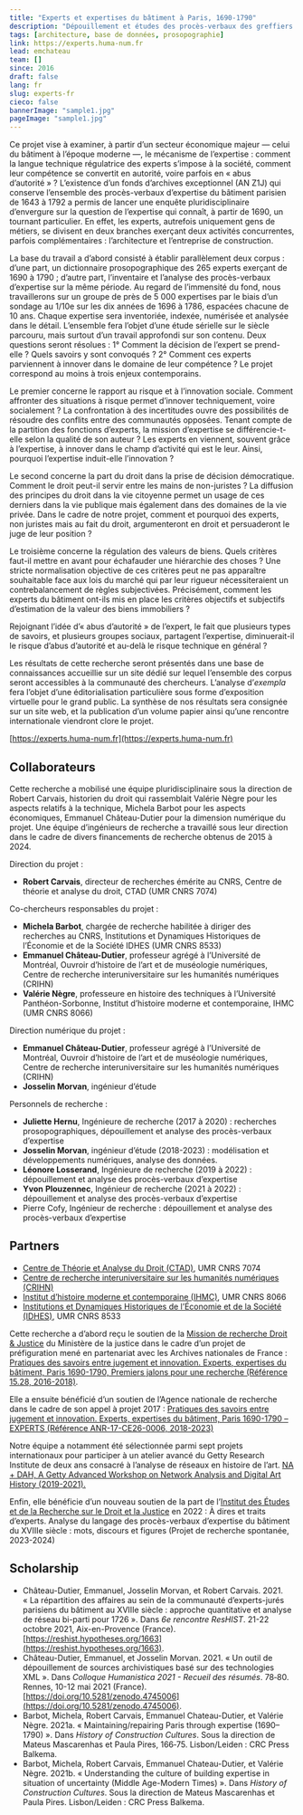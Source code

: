 ```yaml
---
title: "Experts et expertises du bâtiment à Paris, 1690-1790"
description: "Dépouillement et études des procès-verbaux des greffiers des bâtiments à Paris et constitution d’une base de données prosopogprahique."
tags: [architecture, base de données, prosopographie]
link: https://experts.huma-num.fr
lead: emchateau
team: []
since: 2016
draft: false
lang: fr
slug: experts-fr
cieco: false
bannerImage: "sample1.jpg"
pageImage: "sample1.jpg"
---
```


<!-- project description -->

Ce projet vise à examiner, à partir d’un secteur économique majeur — celui du bâtiment à l’époque moderne —, le mécanisme de l’expertise : comment la langue technique régulatrice des experts s’impose à la société, comment leur compétence se convertit en autorité, voire parfois en « abus d’autorité » ? L’existence d’un fonds d’archives exceptionnel (AN Z1J) qui conserve l’ensemble des procès-verbaux d’expertise du bâtiment parisien de 1643 à 1792 a permis de lancer une enquête pluridisciplinaire d’envergure sur la question de l’expertise qui connaît, à partir de 1690, un tournant particulier. En effet, les experts, autrefois uniquement gens de métiers, se divisent en deux branches exerçant deux activités concurrentes, parfois complémentaires : l’architecture et l’entreprise de construction.

La base du travail a d’abord consisté à établir parallèlement deux corpus : d’une part, un dictionnaire prosopographique des 265 experts exerçant de 1690 à 1790 ; d’autre part, l’inventaire et l’analyse des procès-verbaux d’expertise sur la même période. Au regard de l’immensité du fond, nous travaillerons sur un groupe de près de 5 000 expertises par le biais d’un sondage au 1/10e sur les dix années de 1696 à 1786, espacées chacune de 10 ans. Chaque expertise sera inventoriée, indexée, numérisée et analysée dans le détail. L’ensemble fera l’objet d’une étude sérielle sur le siècle parcouru, mais surtout d’un travail approfondi sur son contenu. Deux questions seront résolues : 1° Comment la décision de l’expert se prend-elle ? Quels savoirs y sont convoqués ? 2° Comment ces experts parviennent à innover dans le domaine de leur compétence ? Le projet correspond au moins à trois enjeux contemporains.

Le premier concerne le rapport au risque et à l’innovation sociale. Comment affronter des situations à risque permet d’innover techniquement, voire socialement ? La confrontation à des incertitudes ouvre des possibilités de résoudre des conflits entre des communautés opposées. Tenant compte de la partition des fonctions d’experts, la mission d’expertise se différencie-t-elle selon la qualité de son auteur ? Les experts en viennent, souvent grâce à l’expertise, à innover dans le champ d’activité qui est le leur. Ainsi, pourquoi l’expertise induit-elle l’innovation ?

Le second concerne la part du droit dans la prise de décision démocratique. Comment le droit peut-il servir entre les mains de non-juristes ? La diffusion des principes du droit dans la vie citoyenne permet un usage de ces derniers dans la vie publique mais également dans des domaines de la vie privée. Dans le cadre de notre projet, comment et pourquoi des experts, non juristes mais au fait du droit, argumenteront en droit et persuaderont le juge de leur position ?

Le troisième concerne la régulation des valeurs de biens. Quels critères faut-il mettre en avant pour échafauder une hiérarchie des choses ? Une stricte normalisation objective de ces critères peut ne pas apparaître souhaitable face aux lois du marché qui par leur rigueur nécessiteraient un contrebalancement de règles subjectivées. Précisément, comment les experts du bâtiment ont-ils mis en place les critères objectifs et subjectifs d’estimation de la valeur des biens immobiliers ?

Rejoignant l’idée d’« abus d’autorité » de l’expert, le fait que plusieurs types de savoirs, et plusieurs groupes sociaux, partagent l’expertise, diminuerait-il le risque d’abus d’autorité et au-delà le risque technique en général ?

Les résultats de cette recherche seront présentés dans une base de connaissances accueillie sur un site dédié sur lequel l’ensemble des corpus seront accessibles à la communauté des chercheurs. L’analyse d’*exempla* fera l’objet d’une éditorialisation particulière sous forme d’exposition virtuelle pour le grand public. La synthèse de nos résultats sera consignée sur un site web, et la publication d’un volume papier ainsi qu’une rencontre internationale viendront clore le projet.

[https://experts.huma-num.fr](https://experts.huma-num.fr)

## Collaborateurs

Cette recherche a mobilisé une équipe pluridisciplinaire sous la direction de Robert Carvais, historien du droit qui rassemblait Valérie Nègre pour les aspects relatifs à la technique, Michela Barbot pour les aspects économiques, Emmanuel Château-Dutier pour la dimension numérique du projet. Une équipe d’ingénieurs de recherche a travaillé sous leur direction dans le cadre de divers financements de recherche obtenus de 2015 à 2024.

Direction du projet : 

- **Robert Carvais**, directeur de recherches émérite au CNRS, Centre de théorie et analyse du droit, CTAD (UMR CNRS 7074)

Co-chercheurs responsables du projet : 

- **Michela Barbot**, chargée de recherche habilitée à diriger des recherches au CNRS, Institutions et Dynamiques Historiques de l’Économie et de la Société IDHES (UMR CNRS 8533)
- **Emmanuel Château-Dutier**, professeur agrégé à l’Université de Montréal, Ouvroir d’histoire de l’art et de muséologie numériques, Centre de recherche interuniversitaire sur les humanités numériques (CRIHN)
- **Valérie Nègre**, professeure en histoire des techniques à l’Université Panthéon-Sorbonne, Institut d’histoire moderne et contemporaine, IHMC (UMR CNRS 8066)

Direction numérique du projet : 

- **Emmanuel Château-Dutier**, professeur agrégé à l’Université de Montréal, Ouvroir d’histoire de l’art et de muséologie numériques, Centre de recherche interuniversitaire sur les humanités numériques (CRIHN)
- **Josselin Morvan**, ingénieur d’étude

Personnels de recherche :

- **Juliette Hernu**, Ingénieure de recherche (2017 à 2020) : recherches prosopographiques, dépouillement et analyse des procès-verbaux d’expertise
- **Josselin Morvan**, ingénieur d’étude (2018-2023) : modélisation et développements numériques, analyse des données.
- **Léonore Losserand**, Ingénieure de recherche (2019 à 2022) : dépouillement et analyse des procès-verbaux d’expertise
- **Yvon** **Plouzennec**, Ingénieur de recherche (2021 à 2022) : dépouillement et analyse des procès-verbaux d’expertise
- Pierre Cofy, Ingénieur de recherche :  dépouillement et analyse des procès-verbaux d’expertise

## Partners

- [Centre de Théorie et Analyse du Droit (CTAD)](https://ctad.cnrs.fr), UMR CNRS 7074
- [Centre de recherche interuniversitaire sur les humanités numériques (CRIHN)](https://www.crihn.org)
- [Institut d’histoire moderne et contemporaine (IHMC)](https://ihmc.ens.fr), UMR CNRS 8066
- [Institutions et Dynamiques Historiques de l’Économie et de la Société (IDHES)](https://www.idhes.cnrs.fr), UMR CNRS 8533

Cette recherche a d’abord reçu le soutien de la [Mission de recherche Droit & Justice](http://www.gip-recherche-justice.fr) du Ministère de la justice dans le cadre d’un projet de préfiguration mené en partenariat avec les Archives nationales de France : [Pratiques des savoirs entre jugement et innovation. Experts, expertises du bâtiment, Paris 1690-1790, Premiers jalons pour une recherche (Référence 15.28, 2016-2018)](http://www.gip-recherche-justice.fr/publication/pratiques-des-savoirs-entre-jugement-et-innovation-experts-expertises-du-batiment-paris-1690-1790/).

Elle a ensuite bénéficié d’un soutien de l’Agence nationale de recherche dans le cadre de son appel à projet 2017 : [Pratiques des savoirs entre jugement et innovation. Experts, expertises du bâtiment, Paris 1690-1790 – EXPERTS (Référence ANR-17-CE26-0006, 2018-2023)](https://anr.fr/Projet-ANR-17-CE26-0006)

Notre équipe a notamment été sélectionnée parmi sept projets internationaux pour participer à un atelier avancé du Getty Research Institute de deux ans consacré à l’analyse de réseaux en histoire de l’art. [NA + DAH, A Getty Advanced Workshop on Network Analysis and Digital Art History (2019-2021).](https://sites.haa.pitt.edu/na-dah/)

Enfin, elle bénéficie d’un nouveau soutien de la part de l’[Institut des Études et de la Recherche sur le Droit et la Justice](https://gip-ierdj.fr) en 2022 : À dires et traits d’experts. Analyse du langage des procès-verbaux d’expertise du bâtiment du XVIIIe siècle : mots, discours et figures (Projet de recherche spontanée, 2023-2024)

## Scholarship

<!--publications, expos, articles, conférences-->

- Château-Dutier, Emmanuel, Josselin Morvan, et Robert Carvais. 2021. « La répartition des affaires au sein de la communauté d’experts-jurés parisiens du bâtiment au XVIIIe siècle : approche quantitative et analyse de réseau bi-parti pour 1726 ». Dans *6e rencontre ResHIST*. 21-22 octobre 2021, Aix-en-Provence (France). [https://reshist.hypotheses.org/1663](https://reshist.hypotheses.org/1663).
- Château-Dutier, Emmanuel, et Josselin Morvan. 2021. « Un outil de dépouillement de sources archivistiques basé sur des technologies XML ». Dans *Colloque Humanistica 2021 - Recueil des résumés*. 78‑80. Rennes, 10-12 mai 2021 (France). [https://doi.org/10.5281/zenodo.4745006](https://doi.org/10.5281/zenodo.4745006).
- Barbot, Michela, Robert Carvais, Emmanuel Chateau-Dutier, et Valérie Nègre. 2021a. « Maintaining/repairing Paris through expertise (1690–1790) ». Dans *History of Construction Cultures*. Sous la direction de Mateus Mascarenhas et Paula Pires, 166‑75. Lisbon/Leiden : CRC Press Balkema.
- Barbot, Michela, Robert Carvais, Emmanuel Chateau-Dutier, et Valérie Nègre. 2021b. « Understanding the culture of building expertise in situation of uncertainty (Middle Age-Modern Times) ». Dans *History of Construction Cultures*. Sous la direction de Mateus Mascarenhas et Paula Pires. Lisbon/Leiden : CRC Press Balkema.
